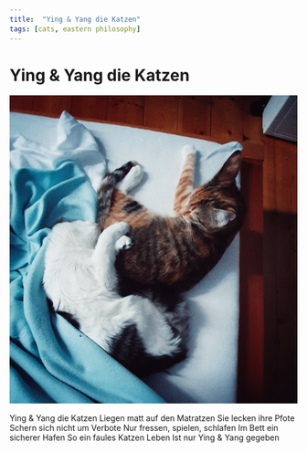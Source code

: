 ```yaml
---
title:  "Ying & Yang die Katzen"
tags: [cats, eastern philosophy]
---
```



# Ying & Yang die Katzen

![yingyang](/img/Ying+Yang.jpg)

<!--more-->
Ying & Yang die Katzen
Liegen matt auf den Matratzen
Sie lecken ihre Pfote
Schern sich nicht um Verbote
Nur fressen, spielen, schlafen
Im Bett ein sicherer Hafen
So ein faules Katzen Leben
Ist nur Ying & Yang gegeben

